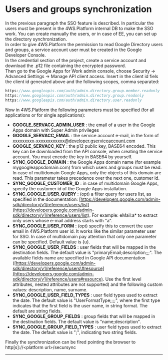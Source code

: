 # Users and groups synchronization

In the previous paragraph the SSO feature is described. In particular the users must be present in the 4WS.Platform internal DB to make the SSO work. You can create manually the users, or in case of EE, you can set up the directory synchronization.  
In order to give 4WS.Platform the permission to read Google Directory users and groups, a service account user must be created in the Google Developer Console.  
In the credential section of the project, create a service account and download the .p12 file containing the encrypted password.  
Then go to the Google Apps for Work admin console, choose Security → Advanced Settings → Manage API client access. Insert in the client id fiels the client id generated above and the following scopes, comma separated:

```js
https://www.googleapis.com/auth/admin.directory.group.member.readonly
https://www.googleapis.com/auth/admin.directory.group.readonly
https://www.googleapis.com/auth/admin.directory.user.readonly
```

Now in 4WS.Platform the following parameters must be specified \(for all applications or for single applications\):

* **GOOGLE\_SERVACC\_ADMIN\_USER** : the email of a user in the Google Apps domain with Super Admin privileges
* **GOOGLE\_SERVACC\_EMAIL** : the service account e-mail, in the form of xxxxxxxxx-xxxxxxxxxxxx@developer.gserviceaccount.com
* **GOOGLE\_SERVACC\_KEY** : the p12 public key, BASE64 encoded. This key can be downloaded from the API console, when creating the service account. You must encode the key in BASE64 by yourself.
* **SYNC\_GOOGLE\_DOMAIN** : the Google Apps domain name \(for example mygoogleappsdomain.com\) from which users and groups must be read. In case of multidomain Google Apps, only the objects of this domain are read. This parameter takes precedence over the next one, customer id.
* **SYNC\_GOOGLE\_CUSTOMER\_ID** : in case of multidomain Google Apps, specify the customer id of the Google Apps installation.
* **SYNC\_GOOGLE\_USER\_QUERY** : \(opt\) a filter query for users list, as specified in the documentation: [https://developers.google.com/admin-sdk/directory/v1/reference/users/list](https://developers.google.com/admin-sdk/directory/v1/reference/users/list). For example: eMail:a\* to extract only users whose e-mail address starts with "a".
* **SYNC\_GOOGLE\_USER\_FORM** : \(opt\) specify this to convert the user email in 4WS.Platform user id. It works like the similar parameter user for SSO. In case of multidomain pay attention that only one parameter can be specified. Default value is {u}.
* **SYNC\_GOOGLE\_USER\_FIELDS** : user fields that will be mapped in the destination fields. The default value is "primaryEmail;description;;;". The available fields name are specified in Google API documentation \([https://developers.google.com/admin-sdk/directory/v1/reference/users\#resource](https://developers.google.com/admin-sdk/directory/v1/reference/users#resource). Use the first level attributes, nested attributes are not supported\) and the following custom values: description, name, surname.
* **SYNC\_GOOGLE\_USER\_FIELD\_TYPES** : user field types used to extract the date. The default value is "UserFormatType;;;;", where the first type indicates that the first field is the user name, in string format. The default are string fields.
* **SYNC\_GOOGLE\_GROUP\_FIELDS** : group fields that will be mapped in the destination fields. The default value is "name;description".
* **SYNC\_GOOGLE\_GROUP\_FIELD\_TYPES** : user field types used to extract the date. The default value is ";", indicating two string fields.

Finally the synchronization can be fired pointing the browser to http\[s\]://&lt;platform url&gt;/secursync

---



